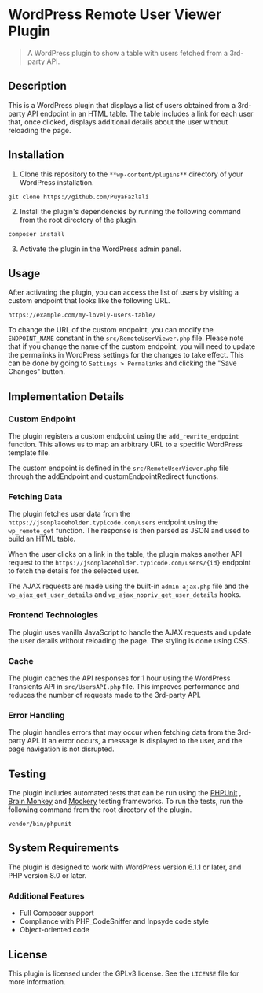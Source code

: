 # WordPress Remote User Viewer Plugin

> A WordPress plugin to show a table with users fetched from a 3rd-party API.

## Description

This is a WordPress plugin that displays a list of users obtained from a 3rd-party API endpoint in an HTML table. The table includes a link for each user that, once clicked, displays additional details about the user without reloading the page.

## Installation

1. Clone this repository to the `**wp-content/plugins**` directory of your WordPress installation.

```
git clone https://github.com/PuyaFazlali
```

2. Install the plugin's dependencies by running the following command from the root directory of the plugin.


```
composer install 
```

3. Activate the plugin in the WordPress admin panel.

## Usage

After activating the plugin, you can access the list of users by visiting a custom endpoint that looks like the following URL.


```
https://example.com/my-lovely-users-table/
```

To change the URL of the custom endpoint, you can modify the `ENDPOINT_NAME` constant in the `src/RemoteUserViewer.php` file.
Please note that if you change the name of the custom endpoint, you will need to update the permalinks in WordPress settings for the changes to take effect. This can be done by going to `Settings > Permalinks` and clicking the "Save Changes" button.
## Implementation Details

### Custom Endpoint

The plugin registers a custom endpoint using the `add_rewrite_endpoint` function. This allows us to map an arbitrary URL to a specific WordPress template file.

The custom endpoint is defined in the `src/RemoteUserViewer.php` file through the addEndpoint and customEndpointRedirect functions.


### Fetching Data

The plugin fetches user data from the `https://jsonplaceholder.typicode.com/users` endpoint using the `wp_remote_get` function. The response is then parsed as JSON and used to build an HTML table.

When the user clicks on a link in the table, the plugin makes another API request to the `https://jsonplaceholder.typicode.com/users/{id}` endpoint to fetch the details for the selected user.

The AJAX requests are made using the built-in `admin-ajax.php` file and the `wp_ajax_get_user_details` and `wp_ajax_nopriv_get_user_details` hooks.

### Frontend Technologies

The plugin uses vanilla JavaScript to handle the AJAX requests and update the user details without reloading the page. The styling is done using CSS.

### Cache

The plugin caches the API responses for 1 hour using the WordPress Transients API in `src/UsersAPI.php` file. This improves performance and reduces the number of requests made to the 3rd-party API.

### Error Handling

The plugin handles errors that may occur when fetching data from the 3rd-party API. If an error occurs, a message is displayed to the user, and the page navigation is not disrupted.

## Testing

The plugin includes automated tests that can be run using the [PHPUnit](https://phpunit.de/) , [Brain Monkey](https://github.com/Brain-WP/BrainMonkey) and [Mockery](https://github.com/mockery/mockery) testing frameworks. To run the tests, run the following command from the root directory of the plugin.

```
vendor/bin/phpunit 
```
## System Requirements
The plugin is designed to work with WordPress version 6.1.1 or later, and PHP version 8.0 or later.

### Additional Features
- Full Composer support
- Compliance with PHP_CodeSniffer and Inpsyde code style
- Object-oriented code

## License

This plugin is licensed under the GPLv3 license. See the `LICENSE` file for more information.
